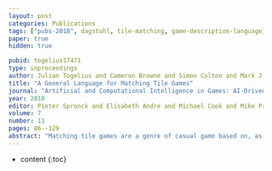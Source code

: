 ```yaml
---
layout: post
categories: Publications
tags: ["pubs-2018", dagstuhl, tile-matching, game-description-language]
paper: true
hidden: true

pubid: togelius17471
type: inproceedings
author: Julian Togelius and Cameron Browne and Simon Colton and Mark J. Nelson and Diego Perez Liebana
title: "A General Language for Matching Tile Games"
journal: "Artificial and Computational Intelligence in Games: AI-Driven Game Design (Dagstuhl Seminar 17471)"
year: 2018
editor: Pieter Spronck and Elisabeth Andre and Michael Cook and Mike Preuss
volume: 7
number: 11
pages: 86--129
abstract: "Matching tile games are a genre of casual game based on, as the name implies, grids of tiles that need to be matched in various ways to clear them and/or score points. Popular examples include Bejeweled, Tetris, and Candy Crush Saga. This working group was inspired by two attempts to formalize the variation of game mechanics in the construction of this genre of games: a paper that examines the history of how these games as arose historically through adaptations and variations on existing games, and a lengthy blog post cataloguing the various axes of variation needed to account for the games in this space."
---
```


* content
{:toc}

